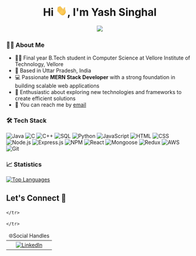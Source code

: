 <!--
**YashSinghal1512/YashSinghal1512** is a ✨ _special_ ✨ repository because its `README.md` (this file) appears on your GitHub profile.

Here are some ideas to get you started:

- 🔭 I’m currently working on ...
- 🌱 I’m currently learning ...
- 👯 I’m looking to collaborate on ...
- 🤔 I’m looking for help with ...
- 💬 Ask me about ...
- 📫 How to reach me: ...
- 😄 Pronouns: ...
- ⚡ Fun fact: ...
-->
<h1 align="center">Hi <img src="https://raw.githubusercontent.com/ABSphreak/ABSphreak/master/gifs/Hi.gif" width="30px">, I'm Yash Singhal</h1>
<p align="center">
  <a href="https://github.com/YOUR_GITHUB_USERNAME/readme-typing-svg"><img src="https://readme-typing-svg.herokuapp.com?lines=Computer+Science+Undergraduate;MERN+Stack+Developer;Aspiring+Software+Engineer&center=true&width=500&height=50"></a>
</p>

### 👨‍🎓 About Me


- 👨‍💻 Final year B.Tech student in Computer Science at Vellore Institute of Technology, Vellore
- 📍 Based in Uttar Pradesh, India
- 💻 Passionate **MERN Stack Developer** with a strong foundation in building scalable web applications
- 🚀 Enthusiastic about exploring new technologies and frameworks to create efficient solutions
- 📧 You can reach me by [email](mailto:300yashsinghal@gmail.com)








### 🛠️ Tech Stack

 ![Java](https://img.shields.io/badge/-Java-red?logo=java&logoColor=white) ![C](https://img.shields.io/badge/-C-A8B9CC?logo=c&logoColor=white) ![C++](https://img.shields.io/badge/-C++-00599C?logo=c%2B%2B&logoColor=white) ![SQL](https://img.shields.io/badge/-SQL-003B57?logo=database&logoColor=white) ![Python](https://img.shields.io/badge/-Python-blue?logo=python&logoColor=white) ![JavaScript](https://img.shields.io/badge/-JavaScript-yellow?logo=javascript&logoColor=white) ![HTML](https://img.shields.io/badge/-HTML-E34F26?logo=html5&logoColor=white) ![CSS](https://img.shields.io/badge/-CSS-1572B6?logo=css3&logoColor=white) ![Node.js](https://img.shields.io/badge/-Node.js-green?logo=node.js&logoColor=white) ![Express.js](https://img.shields.io/badge/-Express.js-000000?logo=express&logoColor=white) ![NPM](https://img.shields.io/badge/-NPM-red?logo=npm&logoColor=white) ![React](https://img.shields.io/badge/-React-61DAFB?logo=react&logoColor=black) ![Mongoose](https://img.shields.io/badge/-Mongoose-880000?logo=mongoose&logoColor=white) ![Redux](https://img.shields.io/badge/-Redux-764ABC?logo=redux&logoColor=white) ![AWS](https://img.shields.io/badge/-AWS-232F3E?logo=amazon-aws&logoColor=white) ![Git](https://img.shields.io/badge/-Git-F05032?logo=git&logoColor=white)


### 📈 Statistics

   [![Top Languages](https://github-readme-stats.vercel.app/api/top-langs/?username=YashSinghal1512&layout=compact&theme=radical)](https://github.com/YashSinghal1512)
 



 ## Let's Connect 🤝

<table align="center">
  <thead align="center">
    <tr align="center">
      <td align="center">🌐Social Handles</td>
      
    </tr>
  </thead>
  <tbody align="center">
    <tr align="center">
      <!-- Social Handles -->
      <td align="center">
        <!-- LinkedIn -->
        <a href="https://www.linkedin.com/in/yash-singhal-a8834a25a/"><img align="center" src="https://img.shields.io/badge/linkedin-%230077B5.svg?style=for-the-badge&logo=linkedin&logoColor=white" alt="LinkedIn" /></a>
      </td>
      
    </tr>
  </tbody>
</table>

